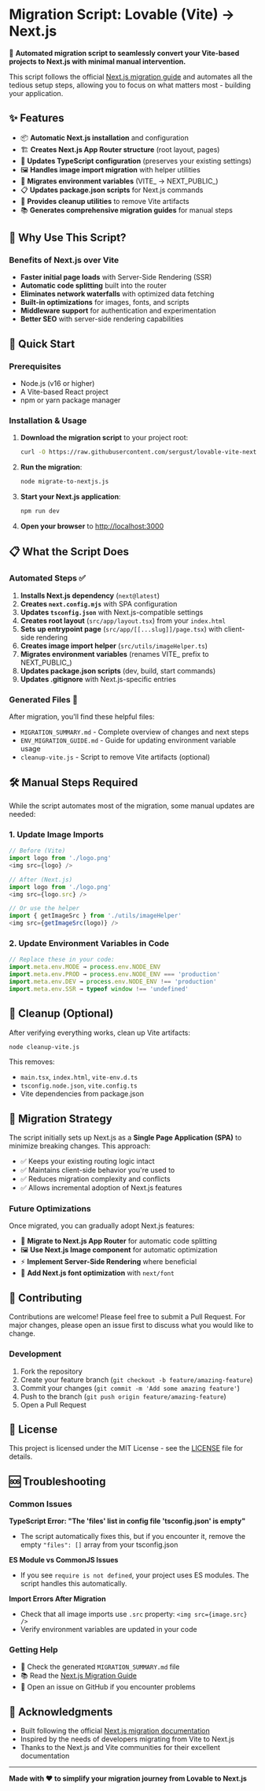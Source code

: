 # Migration Script: Lovable (Vite) → Next.js

🚀 **Automated migration script to seamlessly convert your Vite-based projects to Next.js with minimal manual intervention.**

This script follows the official [Next.js migration guide](https://nextjs.org/docs/app/guides/migrating/from-vite) and automates all the tedious setup steps, allowing you to focus on what matters most - building your application.

## ✨ Features

- 📦 **Automatic Next.js installation** and configuration
- 🏗️ **Creates Next.js App Router structure** (root layout, pages)
- 📝 **Updates TypeScript configuration** (preserves your existing settings)
- 🖼️ **Handles image import migration** with helper utilities
- 🔐 **Migrates environment variables** (VITE_ → NEXT_PUBLIC_)
- 📋 **Updates package.json scripts** for Next.js commands
- 🧹 **Provides cleanup utilities** to remove Vite artifacts
- 📚 **Generates comprehensive migration guides** for manual steps

## 🎯 Why Use This Script?

### Benefits of Next.js over Vite
- **Faster initial page loads** with Server-Side Rendering (SSR)
- **Automatic code splitting** built into the router
- **Eliminates network waterfalls** with optimized data fetching
- **Built-in optimizations** for images, fonts, and scripts
- **Middleware support** for authentication and experimentation
- **Better SEO** with server-side rendering capabilities

## 🚀 Quick Start

### Prerequisites
- Node.js (v16 or higher)
- A Vite-based React project
- npm or yarn package manager

### Installation & Usage

1. **Download the migration script** to your project root:
   ```bash
   curl -O https://raw.githubusercontent.com/sergust/lovable-vite-nextjs-migration/main/migrate-to-nextjs.js
   ```

2. **Run the migration**:
   ```bash
   node migrate-to-nextjs.js
   ```

3. **Start your Next.js application**:
   ```bash
   npm run dev
   ```

4. **Open your browser** to [http://localhost:3000](http://localhost:3000)

## 📋 What the Script Does

### Automated Steps ✅

1. **Installs Next.js dependency** (`next@latest`)
2. **Creates `next.config.mjs`** with SPA configuration
3. **Updates `tsconfig.json`** with Next.js-compatible settings
4. **Creates root layout** (`src/app/layout.tsx`) from your `index.html`
5. **Sets up entrypoint page** (`src/app/[[...slug]]/page.tsx`) with client-side rendering
6. **Creates image import helper** (`src/utils/imageHelper.ts`)
7. **Migrates environment variables** (renames VITE_ prefix to NEXT_PUBLIC_)
8. **Updates package.json scripts** (dev, build, start commands)
9. **Updates .gitignore** with Next.js-specific entries

### Generated Files 📄

After migration, you'll find these helpful files:
- `MIGRATION_SUMMARY.md` - Complete overview of changes and next steps
- `ENV_MIGRATION_GUIDE.md` - Guide for updating environment variable usage
- `cleanup-vite.js` - Script to remove Vite artifacts (optional)

## 🛠️ Manual Steps Required

While the script automates most of the migration, some manual updates are needed:

### 1. Update Image Imports
```javascript
// Before (Vite)
import logo from './logo.png'
<img src={logo} />

// After (Next.js)
import logo from './logo.png'
<img src={logo.src} />

// Or use the helper
import { getImageSrc } from './utils/imageHelper'
<img src={getImageSrc(logo)} />
```

### 2. Update Environment Variables in Code
```javascript
// Replace these in your code:
import.meta.env.MODE → process.env.NODE_ENV
import.meta.env.PROD → process.env.NODE_ENV === 'production'
import.meta.env.DEV → process.env.NODE_ENV !== 'production'
import.meta.env.SSR → typeof window !== 'undefined'
```

## 🧹 Cleanup (Optional)

After verifying everything works, clean up Vite artifacts:
```bash
node cleanup-vite.js
```

This removes:
- `main.tsx`, `index.html`, `vite-env.d.ts`
- `tsconfig.node.json`, `vite.config.ts`
- Vite dependencies from package.json

## 🔄 Migration Strategy

The script initially sets up Next.js as a **Single Page Application (SPA)** to minimize breaking changes. This approach:

- ✅ Keeps your existing routing logic intact
- ✅ Maintains client-side behavior you're used to
- ✅ Reduces migration complexity and conflicts
- ✅ Allows incremental adoption of Next.js features

### Future Optimizations

Once migrated, you can gradually adopt Next.js features:
- 🔄 **Migrate to Next.js App Router** for automatic code splitting
- 🖼️ **Use Next.js Image component** for automatic optimization
- ⚡ **Implement Server-Side Rendering** where beneficial
- 🎨 **Add Next.js font optimization** with `next/font`

## 🤝 Contributing

Contributions are welcome! Please feel free to submit a Pull Request. For major changes, please open an issue first to discuss what you would like to change.

### Development
1. Fork the repository
2. Create your feature branch (`git checkout -b feature/amazing-feature`)
3. Commit your changes (`git commit -m 'Add some amazing feature'`)
4. Push to the branch (`git push origin feature/amazing-feature`)
5. Open a Pull Request

## 📝 License

This project is licensed under the MIT License - see the [LICENSE](LICENSE) file for details.

## 🆘 Troubleshooting

### Common Issues

**TypeScript Error: "The 'files' list in config file 'tsconfig.json' is empty"**
- The script automatically fixes this, but if you encounter it, remove the empty `"files": []` array from your tsconfig.json

**ES Module vs CommonJS Issues**
- If you see `require is not defined`, your project uses ES modules. The script handles this automatically.

**Import Errors After Migration**
- Check that all image imports use `.src` property: `<img src={image.src} />`
- Verify environment variables are updated in your code

### Getting Help

- 📖 Check the generated `MIGRATION_SUMMARY.md` file
- 📚 Read the [Next.js Migration Guide](https://nextjs.org/docs/app/guides/migrating/from-vite)
- 🐛 Open an issue on GitHub if you encounter problems

## 🙏 Acknowledgments

- Built following the official [Next.js migration documentation](https://nextjs.org/docs/app/guides/migrating/from-vite)
- Inspired by the needs of developers migrating from Vite to Next.js
- Thanks to the Next.js and Vite communities for their excellent documentation

---

**Made with ❤️ to simplify your migration journey from Lovable to Next.js**
